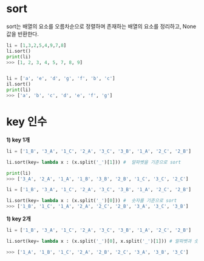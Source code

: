 # sort
sort는 배열의 요소를 오름차순으로 정렬하며 존재하는 배열의 요소를 정리하고, None값을 반환한다.
```python
li = [1,3,2,5,4,9,7,8]
li.sort()
print(li)
>>> [1, 2, 3, 4, 5, 7, 8, 9]


li = ['a', 'e', 'd', 'g', 'f', 'b', 'c']
il.sort()
print(li)
>>> ['a', 'b', 'c', 'd', 'e', 'f', 'g']
```

# key 인수

__1) key 1개__
```python
li = ['1_B', '3_A', '1_C', '2_A', '3_C', '3_B', '1_A', '2_C', '2_B']

li.sort(key= lambda x : (x.split('_')[1])) #  알파벳을 기준으로 sort

print(li)
>>> ['3_A', '2_A', '1_A', '1_B', '3_B', '2_B', '1_C', '3_C', '2_C']

li = ['1_B', '3_A', '1_C', '2_A', '3_C', '3_B', '1_A', '2_C', '2_B']

li.sort(key= lambda x : (x.split('_')[0])) #  숫자를 기준으로 sort
>>> ['1_B', '1_C', '1_A', '2_A', '2_C', '2_B', '3_A', '3_C', '3_B']
```

__1) key 2개__
```python
li = ['1_B', '3_A', '1_C', '2_A', '3_C', '3_B', '1_A', '2_C', '2_B']

li.sort(key= lambda x : (x.split('_')[0], x.split('_')[1])) # 알파벳과 숫자를 모두 고려하여 오름차순으로 정렬

>>> ['1_A', '1_B', '1_C', '2_A', '2_B', '2_C', '3_A', '3_B', '3_C']
```
